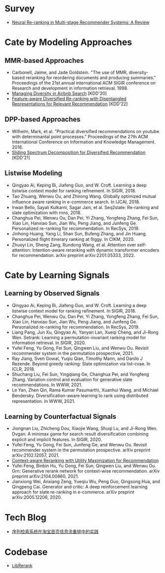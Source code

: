 # Survey
- [Neural Re-ranking in Multi-stage Recommender Systems: A Review](http://arxiv.org/abs/2202.06602)

# Cate by Modeling Approaches
## MMR-based Approaches
- Carbonell, Jaime, and Jade Goldstein. "The use of MMR, diversity-based reranking for reordering documents and producing summaries." Proceedings of the 21st annual international ACM SIGIR conference on Research and development in information retrieval. 1998.
- [Managing Diversity in Airbnb Search](http://arxiv.org/abs/2004.02621) [KDD'20]
- [Feature-aware Diversified Re-ranking with Disentangled Representations for Relevant Recommendation](http://arxiv.org/abs/2206.05020) [KDD'22]

## DPP-based Approaches
- Wilhelm, Mark, et al. "Practical diversified recommendations on youtube with determinantal point processes." Proceedings of the 27th ACM International Conference on Information and Knowledge Management. 2018.
- [Sliding Spectrum Decomposition for Diversified Recommendation](http://arxiv.org/abs/2107.05204) [KDD'21]

## Listwise Modeling
- Qingyao Ai, Keping Bi, Jiafeng Guo, and W. Croft. Learning a deep listwise context model for ranking reﬁnement. In SIGIR, 2018.
- Tao Zhuang, Wenwu Ou, and Zhirong Wang. Globally optimized mutual inﬂuence aware ranking in e-commerce search. In IJCAI, 2018.
- Irwan Bello, Sayali Kulkarni, Sagar Jain, et al. Seq2slate: Re-ranking and slate optimization with rnns, 2018.
- Changhua Pei, Wenwu Ou, Dan Pei, Yi Zhang, Yongfeng Zhang, Fei Sun, Xiao Lin, Hanxiao Sun, Jian Wu, Peng Jiang, and Junfeng Ge. Personalized re-ranking for recommendation. In RecSys, 2019.
- Jinhong Huang, Yang Li, Shan Sun, Bufeng Zhang, and Jin Huang. Personalized ﬂight itinerary ranking at ﬂiggy. In CIKM, 2020.
- Zhuoyi Lin, Sheng Zang, Rundong Wang, et al. Attention over self-attention: Intention-aware reranking with dynamic transformer encoders for recommendation. arXiv preprint arXiv:2201.05333, 2022.

# Cate by Learning Signals
## Learning by Observed Signals
- Qingyao Ai, Keping Bi, Jiafeng Guo, and W. Croft. Learning a deep listwise context model for ranking reﬁnement. In SIGIR, 2018.
- Changhua Pei, Wenwu Ou, Dan Pei, Yi Zhang, Yongfeng Zhang, Fei Sun, Xiao Lin, Hanxiao Sun, Jian Wu, Peng Jiang, and Junfeng Ge. Personalized re-ranking for recommendation. In RecSys, 2019.
- Liang Pang, Jun Xu, Qingyao Ai, Yanyan Lan, Xueqi Cheng, and Ji-Rong Wen. Setrank: Learning a permutation-invariant ranking model for information retrieval. In SIGIR, 2020.
- Yufei Feng, Yu Gong, Fei Sun, Qingwen Liu, and Wenwu Ou. Revisit recommender system in the permutation prospective, 2021.
- Ray Jiang, Sven Gowal, Yuqiu Qian, Timothy Mann, and Danilo J Rezende. Beyond greedy ranking: Slate optimization via list-cvae. In ICLR, 2018.
- Shuchang Liu, Fei Sun, Yingqiang Ge, Changhua Pei, and Yongfeng Zhang. Variation control and evaluation for generative slate recommendations. In WWW, 2021.
- Le Yan, Zhen Qin, Rama Kumar Pasumarthi, Xuanhui Wang, and Michael Bendersky. Diversiﬁcation-aware learning to rank using distributed representation. In WWW, 2021.

## Learning by Counterfactual Signals
- Jiongnan Liu, Zhicheng Dou, Xiaojie Wang, Shuqi Lu, and Ji-Rong Wen. Dvgan: A minimax game for search result diversiﬁcation combining explicit and implicit features. In SIGIR, 2020.
- Yufei Feng, Yu Gong, Fei Sun, Junfeng Ge, and Wenwu Ou. Revisit recommender system in the permutation prospective. arXiv preprint arXiv:2102.12057, 2021.
- [Context-aware Reranking with Utility Maximization for Recommendation](http://arxiv.org/abs/2110.09059)
- Yufei Feng, Binbin Hu, Yu Gong, Fei Sun, Qingwen Liu, and Wenwu Ou. Grn: Generative rerank network for context-wise recommendation. arXiv preprint arXiv:2104.00860, 2021.
- Jianxiong Wei, Anxiang Zeng, Yueqiu Wu, Peng Guo, Qingsong Hua, and Qingpeng Cai. Generator and critic: A deep reinforcement learning approach for slate re-ranking in e-commerce. arXiv preprint arXiv:2005.12206, 2020.

# Tech Blog
- [序列检索系统在淘宝首页信息流重排中的实践](https://mp.weixin.qq.com/s?__biz=MzU1NTMyOTI4Mw==&mid=2247517708&idx=1&sn=d44835c9bc1099aeb6b6c40b8c32fad5&chksm=fbd73460cca0bd769dfa2a3379649c14b78528cfb8e9df0fa3807bbcf6cef3f9324a52a83a97&mpshare=1&scene=1&srcid=1217sbggFA5M66RUg8HCxtmW&sharer_sharetime=1608213757550&sharer_shareid=942119afdfbc37ad9eb04201dfe5b060&key=ad515045ee1df0431b5696c35d5abc6182865c1a4775730d4567fe9fcaa920ac97412116b90e7e7adb59f9ea912aa4945d345d1e0f96e9fd2e21bb5942188d5557433cb1a5cd03a03c6586ad29fe3fce0c961b131b025b7b1c68b1e987eab04bf969b7830bec96aa7b06656dc23158b92a64cc106c7fac85866b0fc52d99155f&ascene=1&uin=NDY1Mzg4MTg4&devicetype=Windows+10+x64&version=63000039&lang=zh_CN&exportkey=A7AqlcwHmSRaXf3myxdrAoY%3D&pass_ticket=TeoQG%2BpVQdZ9EzmR6I3iraWjLcPPrq0jSORXfALt06LUX6r7YbpdKg1YMNFZC8sL&wx_header=0)

# Codebase

- [LibRerank](https://github.com/LibRerank-Community/LibRerank)
